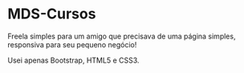 # MDS-Cursos
Freela simples para um amigo que precisava de uma página simples, responsiva para seu pequeno negócio!

Usei apenas Bootstrap, HTML5 e CSS3. 

